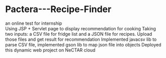 # Pactera---Recipe-Finder
an online test for internship    
Using JSP + Servlet page to display recommendation for cooking
Taking two inputs: a CSV file for fridge list and a JSON file for recipes. Upload those files and get result for recommendation
Implemented javacsv lib to parse CSV file, implemented gson lib to map json file into objects
Deployed this dynamic web project on NeCTAR cloud
